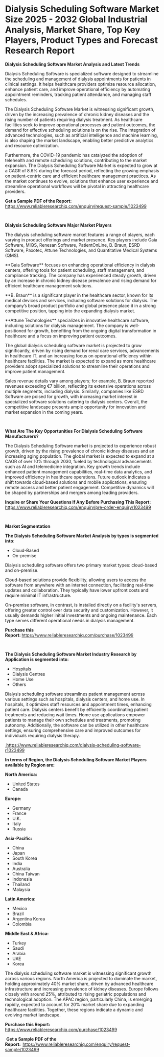<p><h1>Dialysis Scheduling Software Market Size 2025 - 2032 Global Industrial Analysis, Market Share, Top Key Players, Product Types and Forecast Research Report</h1></p><p><strong>Dialysis Scheduling Software Market Analysis and Latest Trends</strong></p>
<p><p>Dialysis Scheduling Software is specialized software designed to streamline the scheduling and management of dialysis appointments for patients in clinical settings. It helps healthcare providers optimize resource allocation, enhance patient care, and improve operational efficiency by automating appointment reminders, tracking patient attendance, and managing staff schedules.</p><p>The Dialysis Scheduling Software Market is witnessing significant growth, driven by the increasing prevalence of chronic kidney diseases and the rising number of patients requiring dialysis treatment. As healthcare facilities seek to improve operational processes and patient outcomes, the demand for effective scheduling solutions is on the rise. The integration of advanced technologies, such as artificial intelligence and machine learning, is also shaping the market landscape, enabling better predictive analytics and resource optimization.</p><p>Furthermore, the COVID-19 pandemic has catalyzed the adoption of telehealth and remote scheduling solutions, contributing to the market expansion. The Dialysis Scheduling Software Market is expected to grow at a CAGR of 8.6% during the forecast period, reflecting the growing emphasis on patient-centric care and efficient healthcare management practices. As the market continues to evolve, solutions that enhance user experience and streamline operational workflows will be pivotal in attracting healthcare providers.</p></p>
<p><strong>Get a Sample PDF of the Report:&nbsp;</strong> <a href="https://www.reliableresearchiq.com/enquiry/request-sample/1023499?utm_campaign=2938&utm_medium=2&utm_source=Github&utm_content=ia&utm_term=16042025&utm_id=dialysis-scheduling-software">https://www.reliableresearchiq.com/enquiry/request-sample/1023499</a></p>
<p>&nbsp;</p>
<p><strong>Dialysis Scheduling Software Major Market Players</strong></p>
<p><p>The dialysis scheduling software market features a range of players, each varying in product offerings and market presence. Key players include Gaia Software, MIQS, Renesan Software, PatientOnLine, B. Braun, ESRD Software, Paxotec, Attune Technologies, and Quantitative Medical Systems (QMS).</p><p>**Gaia Software** focuses on enhancing operational efficiency in dialysis centers, offering tools for patient scheduling, staff management, and compliance tracking. The company has experienced steady growth, driven by an increase in chronic kidney disease prevalence and rising demand for efficient healthcare management solutions.</p><p>**B. Braun** is a significant player in the healthcare sector, known for its medical devices and services, including software solutions for dialysis. The company’s broad product portfolio and global presence place it in a strong competitive position, tapping into the expanding dialysis market.</p><p>**Attune Technologies** specializes in innovative healthcare software, including solutions for dialysis management. The company is well-positioned for growth, benefiting from the ongoing digital transformation in healthcare and a focus on improving patient outcomes.</p><p>The global dialysis scheduling software market is projected to grow significantly, driven by rising demand for renal care services, advancements in healthcare IT, and an increasing focus on operational efficiency within healthcare facilities. The market is expected to expand as more healthcare providers adopt specialized solutions to streamline their operations and improve patient management.</p><p>Sales revenue details vary among players; for example, B. Braun reported revenues exceeding €7 billion, reflecting its extensive operations across multiple segments, including dialysis. Similarly, companies like ESRD Software are poised for growth, with increasing market interest in specialized software solutions catering to dialysis centers. Overall, the competitive landscape presents ample opportunity for innovation and market expansion in the coming years.</p></p>
<p>&nbsp;</p>
<p><strong>What Are The Key Opportunities For Dialysis Scheduling Software Manufacturers?</strong></p>
<p><p>The Dialysis Scheduling Software market is projected to experience robust growth, driven by the rising prevalence of chronic kidney diseases and an increasing aging population. The global market is expected to expand at a CAGR of over 10% through 2030, fueled by technological advancements such as AI and telemedicine integration. Key growth trends include enhanced patient management capabilities, real-time data analytics, and improved efficiency in healthcare operations. Future outlook indicates a shift towards cloud-based solutions and mobile applications, ensuring remote access and better patient engagement. Competitive dynamics will be shaped by partnerships and mergers among leading providers.</p></p>
<p><strong>Inquire or Share Your Questions If Any Before Purchasing This Report:</strong> <a href="https://www.reliableresearchiq.com/enquiry/pre-order-enquiry/1023499?utm_campaign=2938&utm_medium=2&utm_source=Github&utm_content=ia&utm_term=16042025&utm_id=dialysis-scheduling-software">https://www.reliableresearchiq.com/enquiry/pre-order-enquiry/1023499</a></p>
<p>&nbsp;</p>
<p><strong>Market Segmentation</strong></p>
<p><strong>The Dialysis Scheduling Software Market Analysis by types is segmented into:</strong></p>
<p><ul><li>Cloud-Based</li><li>On-premise</li></ul></p>
<p><p>Dialysis scheduling software offers two primary market types: cloud-based and on-premise. </p><p>Cloud-based solutions provide flexibility, allowing users to access the software from anywhere with an internet connection, facilitating real-time updates and collaboration. They typically have lower upfront costs and require minimal IT infrastructure. </p><p>On-premise software, in contrast, is installed directly on a facility's servers, offering greater control over data security and customization. However, it usually demands higher initial investments and ongoing maintenance. Each type serves different operational needs in dialysis management.</p></p>
<p><strong>Purchase this Report:&nbsp;</strong><a href="https://www.reliableresearchiq.com/purchase/1023499?utm_campaign=2938&utm_medium=2&utm_source=Github&utm_content=ia&utm_term=16042025&utm_id=dialysis-scheduling-software">https://www.reliableresearchiq.com/purchase/1023499</a></p>
<p>&nbsp;</p>
<p><strong>The Dialysis Scheduling Software Market Industry Research by Application is segmented into:</strong></p>
<p><ul><li>Hospitals</li><li>Dialysis Centres</li><li>Home Use</li><li>Others</li></ul></p>
<p><p>Dialysis scheduling software streamlines patient management across various settings such as hospitals, dialysis centers, and home use. In hospitals, it optimizes staff resources and appointment times, enhancing patient care. Dialysis centers benefit by efficiently coordinating patient treatments and reducing wait times. Home use applications empower patients to manage their own schedules and treatments, promoting autonomy. Additionally, the software can be utilized in other healthcare settings, ensuring comprehensive care and improved outcomes for individuals requiring dialysis therapy.</p></p>
<p><a href="https://www.reliableresearchiq.com/dialysis-scheduling-software-r1023499?utm_campaign=2938&utm_medium=2&utm_source=Github&utm_content=ia&utm_term=16042025&utm_id=dialysis-scheduling-software">&nbsp;https://www.reliableresearchiq.com/dialysis-scheduling-software-r1023499</a></p>
<p><strong>In terms of Region, the Dialysis Scheduling Software Market Players available by Region are:</strong></p>
<p>
    <p> <strong> North America: </strong>
        <ul>
            <li>United States</li>
            <li>Canada</li>
        </ul>
        </p> 
    <p> <strong> Europe: </strong>
        <ul>
            <li>Germany</li>
            <li>France</li>
            <li>U.K.</li>
            <li>Italy</li>
            <li>Russia</li>
        </ul>
        </p> 
    <p> <strong> Asia-Pacific: </strong>
        <ul>
            <li>China</li>
            <li>Japan</li>
            <li>South Korea</li>
            <li>India</li>
            <li>Australia</li>
            <li>China Taiwan</li>
            <li>Indonesia</li>
            <li>Thailand</li>
            <li>Malaysia</li>
        </ul>
        </p> 
    <p> <strong> Latin America: </strong>
        <ul>
            <li>Mexico</li>
            <li>Brazil</li>
            <li>Argentina Korea</li>
            <li>Colombia</li>
        </ul>
        </p> 
    <p> <strong> Middle East & Africa: </strong>
        <ul>
            <li>Turkey</li>
            <li>Saudi</li>
            <li>Arabia</li>
            <li>UAE</li>
            <li>Korea</li>
        </ul>
    </p>
    </p>
<p><p>The dialysis scheduling software market is witnessing significant growth across various regions. North America is projected to dominate the market, holding approximately 40% market share, driven by advanced healthcare infrastructure and increasing prevalence of kidney diseases. Europe follows closely with around 25%, attributed to rising geriatric populations and technological adoption. The APAC region, particularly China, is emerging rapidly, expected to account for 20% market share due to expanding healthcare facilities. Together, these regions indicate a dynamic and evolving market landscape.</p></p>
<p><strong>Purchase this Report: </strong><a href="https://www.reliableresearchiq.com/purchase/1023499?utm_campaign=2938&utm_medium=2&utm_source=Github&utm_content=ia&utm_term=16042025&utm_id=dialysis-scheduling-software">https://www.reliableresearchiq.com/purchase/1023499</a></p>
<p>&nbsp;<strong>Get a Sample PDF of the Report:&nbsp;&nbsp;</strong><a href="https://www.reliableresearchiq.com/enquiry/request-sample/1023499?utm_campaign=2938&utm_medium=2&utm_source=Github&utm_content=ia&utm_term=16042025&utm_id=dialysis-scheduling-software">https://www.reliableresearchiq.com/enquiry/request-sample/1023499</a></p>
<p><strong></strong></p>
<p><p></p><p></p><p></p></p>
